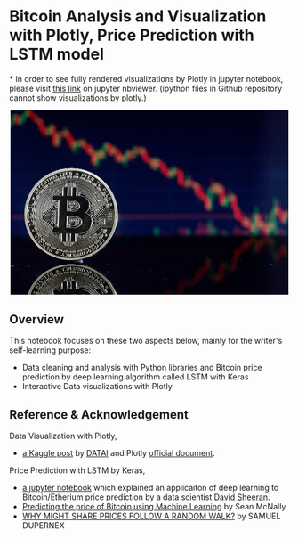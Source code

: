 # Bitcoin Analysis and Visualization with Plotly, Price Prediction with LSTM model
\* In order to see fully rendered visualizations by Plotly in jupyter notebook, please visit [this link](https://nbviewer.jupyter.org/github/AsunaMasuda/Bitcoin_plotly_keras/tree/master/Bitcoin%20Analysis%20and%20Visualization%20with%20Plotly,%20Price%20Prediction%20with%20Keras.ipynb) on jupyter nbviewer. (ipython files in Github repository cannot show visualizations by plotly.)

<p align="center"><img src = "https://github.com/AsunaMasuda/Bitcoin_plotly_keras/blob/master/bit_image.jpg" width=500></p>

## Overview
This notebook focuses on these two aspects below, mainly for the writer's self-learning purpose:

- Data cleaning and analysis with Python libraries and Bitcoin price prediction by deep learning algorithm called LSTM with Keras
- Interactive Data visualizations with Plotly


## Reference & Acknowledgement
Data Visualization with Plotly,
- [a Kaggle post](https://www.kaggle.com/kanncaa1/plotly-tutorial-for-beginners) by [DATAI](https://www.kaggle.com/kanncaa1) and Plotly [official document](https://plot.ly/python/).

Price Prediction with LSTM by Keras,
- [a jupyter notebook](https://github.com/dashee87/blogScripts/blob/master/Jupyter/2017-11-20-predicting-cryptocurrency-prices-with-deep-learning.ipynb) which explained an applicaiton of deep learning to Bitcoin/Etherium price prediction by a data scientist [David Sheeran](https://dashee87.github.io/about/).
- [Predicting the price of Bitcoin using Machine Learning](http://trap.ncirl.ie/2496/1/seanmcnally.pdf) by Sean McNally
- [WHY MIGHT SHARE PRICES FOLLOW A RANDOM WALK?](https://www.tcd.ie/Economics/assets/pdf/SER/2007/Samuel_Dupernex.pdf) by SAMUEL DUPERNEX
